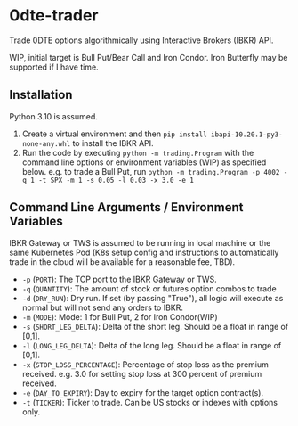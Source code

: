# 0dte-trader
Trade 0DTE options algorithmically using Interactive Brokers (IBKR) API.

WIP, initial target is Bull Put/Bear Call and Iron Condor. Iron Butterfly may be supported if I have time.

## Installation
Python 3.10 is assumed. 
1. Create a virtual environment and then `pip install ibapi-10.20.1-py3-none-any.whl` to install the IBKR API.
2. Run the code by executing `python -m trading.Program` with the command line options or environment variables (WIP) as specified below. e.g. to trade a Bull Put, run `python -m trading.Program -p 4002 -q 1 -t SPX -m 1 -s 0.05 -l 0.03 -x 3.0 -e 1`

## Command Line Arguments / Environment Variables

IBKR Gateway or TWS is assumed to be running in local machine or the same Kubernetes Pod (K8s setup config and instructions to automatically trade in the cloud will be available for a reasonable fee, TBD).

- `-p` (`PORT`): The TCP port to the IBKR Gateway or TWS.
- `-q` (`QUANTITY`): The amount of stock or futures option combos to trade
- `-d` (`DRY_RUN`): Dry run. If set (by passing "True"), all logic will execute as normal but will not send any orders to IBKR.
- `-m` (`MODE`): Mode: 1 for Bull Put, 2 for Iron Condor(WIP)
- `-s` (`SHORT_LEG_DELTA`): Delta of the short leg. Should be a float in range of [0,1].
- `-l` (`LONG_LEG_DELTA`): Delta of the long leg. Should be a float in range of [0,1].
- `-x` (`STOP_LOSS_PERCENTAGE`): Percentage of stop loss as the premium received. e.g. 3.0 for setting stop loss at 300 percent of premium received.
- `-e` (`DAY_TO_EXPIRY`): Day to expiry for the target option contract(s).
- `-t` (`TICKER`): Ticker to trade. Can be US stocks or indexes with options only.

